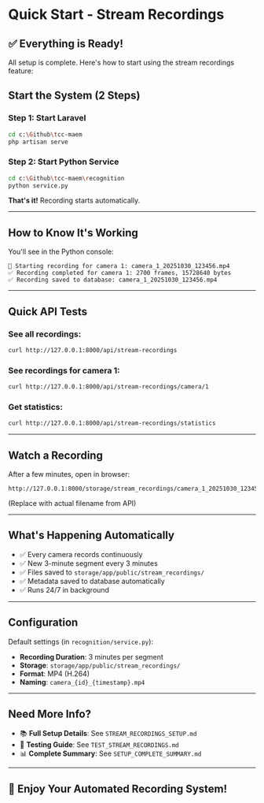# Quick Start - Stream Recordings

## ✅ Everything is Ready!

All setup is complete. Here's how to start using the stream recordings feature:

## Start the System (2 Steps)

### Step 1: Start Laravel
```bash
cd c:\Github\tcc-maem
php artisan serve
```

### Step 2: Start Python Service
```bash
cd c:\Github\tcc-maem\recognition
python service.py
```

**That's it!** Recording starts automatically.

---

## How to Know It's Working

You'll see in the Python console:
```
🎥 Starting recording for camera 1: camera_1_20251030_123456.mp4
✅ Recording completed for camera 1: 2700 frames, 15728640 bytes
✅ Recording saved to database: camera_1_20251030_123456.mp4
```

---

## Quick API Tests

### See all recordings:
```bash
curl http://127.0.0.1:8000/api/stream-recordings
```

### See recordings for camera 1:
```bash
curl http://127.0.0.1:8000/api/stream-recordings/camera/1
```

### Get statistics:
```bash
curl http://127.0.0.1:8000/api/stream-recordings/statistics
```

---

## Watch a Recording

After a few minutes, open in browser:
```
http://127.0.0.1:8000/storage/stream_recordings/camera_1_20251030_123456.mp4
```

(Replace with actual filename from API)

---

## What's Happening Automatically

- ✅ Every camera records continuously
- ✅ New 3-minute segment every 3 minutes
- ✅ Files saved to `storage/app/public/stream_recordings/`
- ✅ Metadata saved to database automatically
- ✅ Runs 24/7 in background

---

## Configuration

Default settings (in `recognition/service.py`):
- **Recording Duration**: 3 minutes per segment
- **Storage**: `storage/app/public/stream_recordings/`
- **Format**: MP4 (H.264)
- **Naming**: `camera_{id}_{timestamp}.mp4`

---

## Need More Info?

- 📚 **Full Setup Details**: See `STREAM_RECORDINGS_SETUP.md`
- 🧪 **Testing Guide**: See `TEST_STREAM_RECORDINGS.md`
- 📊 **Complete Summary**: See `SETUP_COMPLETE_SUMMARY.md`

---

## 🎉 Enjoy Your Automated Recording System!


